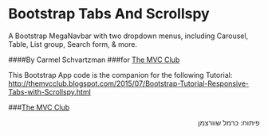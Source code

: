 # Bootstrap Tabs And Scrollspy
A Bootstrap MegaNavbar with two dropdown menus, including Carousel, Table, List group, Search form, &amp; more.

####By Carmel Schvartzman
###for <a href="http://themvcclub.blogspot.com/"   target="_blank"  >The MVC Club</a>

This Bootstrap App code is the companion for the following Tutorial:
http://themvcclub.blogspot.com/2015/07/Bootstrap-Tutorial-Responsive-Tabs-with-Scrollspy.html

<a href="http://themvcclub.blogspot.com/2015/07/Bootstrap-Tutorial-Responsive-Tabs-with-Scrollspy.html" imageanchor="1" target="_blank" style="margin-left: 1em; margin-right: 1em;">



</a>

###<a href="http://themvcclub.blogspot.com/"   target="_blank"  >The MVC Club</a>

<div style="direction: rtl;">
פיתוח: כרמל שוורצמן</div>


